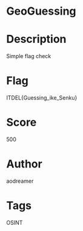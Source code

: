 # GeoGuessing
# Description
Simple flag check

# Flag
ITDEL{Guessing_ike_Senku}

# Score
500

# Author
aodreamer

# Tags
OSINT